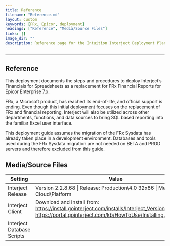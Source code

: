 ```yaml
---
title: Reference
filename: "Reference.md"
layout: custom
keywords: [FRx, Epicor, deployment]
headings: ["Reference", "Media/Source Files"]
links: []
image_dir: ""
description: Reference page for the Intuition Interject Deployment Plan
---
```


* * *

## Reference

This deployment documents the steps and procedures to deploy Interject’s Financials for Spreadsheets as a replacement for FRx Financial Reports for Epicor Enterprise 7.x.

FRx, a Microsoft product, has reached its end-of-life, and official support is ending. Even though this initial deployment focuses on the replacement of FRx and financial reporting, Interject will also be utilized across other departments, functions, and data sources to bring SQL based reporting into the familiar Excel user interface.

This deployment guide assumes the migration of the FRx Sysdata has already taken place in a development environment. Databases and tools used during the FRx Sysdata migration are not needed on BETA and PROD servers and therefore excluded from this guide. 

## Media/Source Files

| Setting                    | Value                                                                                                                                                                    |
| -------------------------- | ------------------------------------------------------------------------------------------------------------------------------------------------------------------------ |
| Interject Release          | Version 2.2.8.68 \| Release: Production\4.0 32x86 \| Method: Cloud\Platform                                                                                              |
| Interject Client           | Download and Install from: <br> https://install.gointerject.com/installs/Interject_Version_Installer.exe <br> https://portal.gointerject.com/kb/HowToUse/Installing.html |
| Interject Database Scripts |                                                         |
